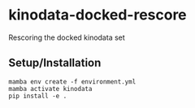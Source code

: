 # kinodata-docked-rescore
Rescoring the docked kinodata set

## Setup/Installation
```
mamba env create -f environment.yml
mamba activate kinodata
pip install -e .
```
